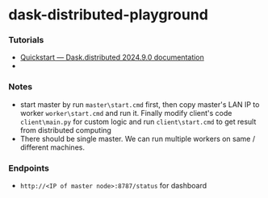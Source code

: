 dask-distributed-playground
===========================
### Tutorials
- [Quickstart — Dask.distributed 2024.9.0 documentation](https://distributed.dask.org/en/stable/quickstart.html)
- 

### Notes
- start master by run `master\start.cmd` first, then copy master's LAN IP to worker `worker\start.cmd` and run it. Finally modify client's code `client\main.py` for custom logic and run `client\start.cmd` to get result from distributed computing
- There should be single master. We can run multiple workers on same / different machines.

### Endpoints
- `http://<IP of master node>:8787/status` for dashboard
